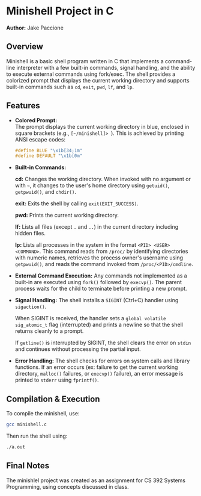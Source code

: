# Minishell Project in C

**Author:** Jake Paccione

## Overview

Minishell is a basic shell program written in C that implements a command-line interpreter with a few built-in commands, signal handling, and the ability to execute external commands using fork/exec. The shell provides a colorized prompt that displays the current working directory and supports built-in commands such as `cd`, `exit`, `pwd`, `lf`, and `lp`.

## Features

- **Colored Prompt:**  
  The prompt displays the current working directory in blue, enclosed in square brackets (e.g., `[~/minishell]> `). This is achieved by printing ANSI escape codes:
  ```c
  #define BLUE "\x1b[34;1m"
  #define DEFAULT "\x1b[0m"
  ```
- **Built-in Commands:**

  **cd:** Changes the working directory. When invoked with no argument or with `~`, it changes to the user's home directory using `getuid()`, `getpwuid()`, and `chdir()`.
  
  **exit:** Exits the shell by calling `exit(EXIT_SUCCESS)`.
  
  **pwd:** Prints the current working directory.
  
  **lf:** Lists all files (except `.` and `..`) in the current directory including hidden files.
  
  **lp:** Lists all processes in the system in the format `<PID> <USER> <COMMAND>`. This command reads from `/proc/` by identifying directories with numeric names, retrieves   the process owner's username using `getpwuid()`, and reads the command invoked from `/proc/<PID>/cmdline`.

- **External Command Execution:**
  Any commands not implemented as a built-in are executed using `fork()` followed by `execvp()`. The parent process waits for the child to terminate before printing a new      prompt.

- **Signal Handling:**
  The shell installs a `SIGINT` (Ctrl+C) handler using `sigaction()`.

  When SIGINT is received, the handler sets a `global volatile sig_atomic_t` flag (interrupted) and prints a newline so that the shell returns cleanly to a prompt.

  If `getline()` is interrupted by SIGINT, the shell clears the error on `stdin` and continues without processing the partial input.

- **Error Handling:**
  The shell checks for errors on system calls and library functions. If an error occurs (ex: failure to get the current working directory, `malloc()` failures, or `execvp()`   failure), an error message is printed to `stderr` using `fprintf()`.

## Compilation & Execution

To compile the minishell, use:

```bash
gcc minishell.c
```
Then run the shell using:

```bash
./a.out
```

## Final Notes

The minishlel project was created as an assignment for CS 392 Systems Programming, using concepts discussed in class. 
